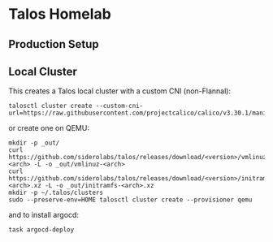 # Talos Homelab

## Production Setup


## Local Cluster

This creates a Talos local cluster with a custom CNI (non-Flannal):
```
talosctl cluster create --custom-cni-url=https://raw.githubusercontent.com/projectcalico/calico/v3.30.1/manifests/calico.yaml
```

or create one on QEMU:
```
mkdir -p _out/
curl https://github.com/siderolabs/talos/releases/download/<version>/vmlinuz-<arch> -L -o _out/vmlinuz-<arch>
curl https://github.com/siderolabs/talos/releases/download/<version>/initramfs-<arch>.xz -L -o _out/initramfs-<arch>.xz
mkdir -p ~/.talos/clusters
sudo --preserve-env=HOME talosctl cluster create --provisioner qemu
```

and to install argocd:
```
task argocd-deploy
```
